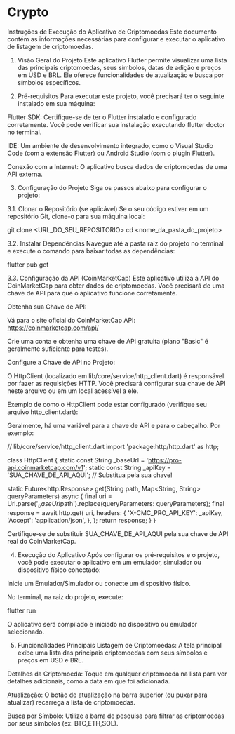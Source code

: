 # Crypto

Instruções de Execução do Aplicativo de Criptomoedas
Este documento contém as informações necessárias para configurar e executar o aplicativo de listagem de criptomoedas.

1. Visão Geral do Projeto
Este aplicativo Flutter permite visualizar uma lista das principais criptomoedas, seus símbolos, datas de adição e preços em USD e BRL. Ele oferece funcionalidades de atualização e busca por símbolos específicos.

2. Pré-requisitos
Para executar este projeto, você precisará ter o seguinte instalado em sua máquina:

Flutter SDK: Certifique-se de ter o Flutter instalado e configurado corretamente. Você pode verificar sua instalação executando flutter doctor no terminal.

IDE: Um ambiente de desenvolvimento integrado, como o Visual Studio Code (com a extensão Flutter) ou Android Studio (com o plugin Flutter).

Conexão com a Internet: O aplicativo busca dados de criptomoedas de uma API externa.

3. Configuração do Projeto
Siga os passos abaixo para configurar o projeto:

3.1. Clonar o Repositório (se aplicável)
Se o seu código estiver em um repositório Git, clone-o para sua máquina local:

git clone <URL_DO_SEU_REPOSITORIO>
cd <nome_da_pasta_do_projeto>

3.2. Instalar Dependências
Navegue até a pasta raiz do projeto no terminal e execute o comando para baixar todas as dependências:

flutter pub get

3.3. Configuração da API (CoinMarketCap)
Este aplicativo utiliza a API do CoinMarketCap para obter dados de criptomoedas. Você precisará de uma chave de API para que o aplicativo funcione corretamente.

Obtenha sua Chave de API:

Vá para o site oficial do CoinMarketCap API: https://coinmarketcap.com/api/

Crie uma conta e obtenha uma chave de API gratuita (plano "Basic" é geralmente suficiente para testes).

Configure a Chave de API no Projeto:

O HttpClient (localizado em lib/core/service/http_client.dart) é responsável por fazer as requisições HTTP. Você precisará configurar sua chave de API neste arquivo ou em um local acessível a ele.

Exemplo de como o HttpClient pode estar configurado (verifique seu arquivo http_client.dart):

Geralmente, há uma variável para a chave de API e para o cabeçalho. Por exemplo:

// lib/core/service/http_client.dart
import 'package:http/http.dart' as http;

class HttpClient {
  static const String _baseUrl = 'https://pro-api.coinmarketcap.com/v1';
  static const String _apiKey = 'SUA_CHAVE_DE_API_AQUI'; // Substitua pela sua chave!

  static Future<http.Response> get(String path, Map<String, String> queryParameters) async {
    final uri = Uri.parse('$_baseUrl$path').replace(queryParameters: queryParameters);
    final response = await http.get(
      uri,
      headers: {
        'X-CMC_PRO_API_KEY': _apiKey,
        'Accept': 'application/json',
      },
    );
    return response;
  }
}

Certifique-se de substituir SUA_CHAVE_DE_API_AQUI pela sua chave de API real do CoinMarketCap.

4. Execução do Aplicativo
Após configurar os pré-requisitos e o projeto, você pode executar o aplicativo em um emulador, simulador ou dispositivo físico conectado:

Inicie um Emulador/Simulador ou conecte um dispositivo físico.

No terminal, na raiz do projeto, execute:

flutter run

O aplicativo será compilado e iniciado no dispositivo ou emulador selecionado.

5. Funcionalidades Principais
Listagem de Criptomoedas: A tela principal exibe uma lista das principais criptomoedas com seus símbolos e preços em USD e BRL.

Detalhes da Criptomoeda: Toque em qualquer criptomoeda na lista para ver detalhes adicionais, como a data em que foi adicionada.

Atualização: O botão de atualização na barra superior (ou puxar para atualizar) recarrega a lista de criptomoedas.

Busca por Símbolo: Utilize a barra de pesquisa para filtrar as criptomoedas por seus símbolos (ex: BTC,ETH,SOL).
